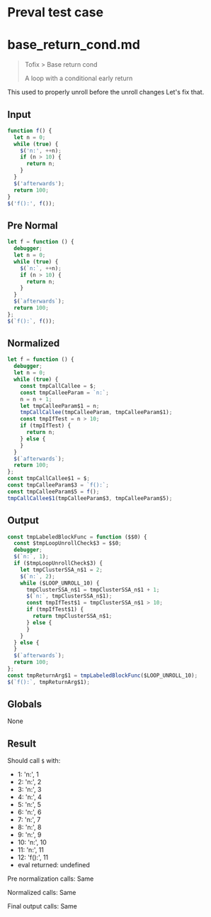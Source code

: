# Preval test case

# base_return_cond.md

> Tofix > Base return cond
>
> A loop with a conditional early return

This used to properly unroll before the unroll changes
Let's fix that.

## Input

`````js filename=intro
function f() {
  let n = 0;
  while (true) {
    $('n:', ++n);
    if (n > 10) {
      return n;
    }
  }
  $('afterwards');
  return 100;
}
$('f():', f());
`````

## Pre Normal

`````js filename=intro
let f = function () {
  debugger;
  let n = 0;
  while (true) {
    $(`n:`, ++n);
    if (n > 10) {
      return n;
    }
  }
  $(`afterwards`);
  return 100;
};
$(`f():`, f());
`````

## Normalized

`````js filename=intro
let f = function () {
  debugger;
  let n = 0;
  while (true) {
    const tmpCallCallee = $;
    const tmpCalleeParam = `n:`;
    n = n + 1;
    let tmpCalleeParam$1 = n;
    tmpCallCallee(tmpCalleeParam, tmpCalleeParam$1);
    const tmpIfTest = n > 10;
    if (tmpIfTest) {
      return n;
    } else {
    }
  }
  $(`afterwards`);
  return 100;
};
const tmpCallCallee$1 = $;
const tmpCalleeParam$3 = `f():`;
const tmpCalleeParam$5 = f();
tmpCallCallee$1(tmpCalleeParam$3, tmpCalleeParam$5);
`````

## Output

`````js filename=intro
const tmpLabeledBlockFunc = function ($$0) {
  const $tmpLoopUnrollCheck$3 = $$0;
  debugger;
  $(`n:`, 1);
  if ($tmpLoopUnrollCheck$3) {
    let tmpClusterSSA_n$1 = 2;
    $(`n:`, 2);
    while ($LOOP_UNROLL_10) {
      tmpClusterSSA_n$1 = tmpClusterSSA_n$1 + 1;
      $(`n:`, tmpClusterSSA_n$1);
      const tmpIfTest$1 = tmpClusterSSA_n$1 > 10;
      if (tmpIfTest$1) {
        return tmpClusterSSA_n$1;
      } else {
      }
    }
  } else {
  }
  $(`afterwards`);
  return 100;
};
const tmpReturnArg$1 = tmpLabeledBlockFunc($LOOP_UNROLL_10);
$(`f():`, tmpReturnArg$1);
`````

## Globals

None

## Result

Should call `$` with:
 - 1: 'n:', 1
 - 2: 'n:', 2
 - 3: 'n:', 3
 - 4: 'n:', 4
 - 5: 'n:', 5
 - 6: 'n:', 6
 - 7: 'n:', 7
 - 8: 'n:', 8
 - 9: 'n:', 9
 - 10: 'n:', 10
 - 11: 'n:', 11
 - 12: 'f():', 11
 - eval returned: undefined

Pre normalization calls: Same

Normalized calls: Same

Final output calls: Same
